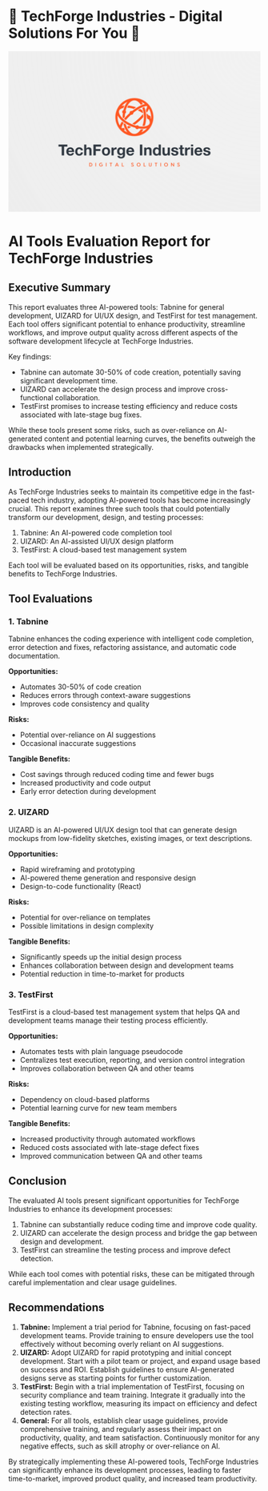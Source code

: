 # 🤖 TechForge Industries - Digital Solutions For You 🤖
![aitools1](./Images/ForgeIndustries.png)

# AI Tools Evaluation Report for TechForge Industries

## Executive Summary

This report evaluates three AI-powered tools: Tabnine for general development, UIZARD for UI/UX design, and TestFirst for test management. Each tool offers significant potential to enhance productivity, streamline workflows, and improve output quality across different aspects of the software development lifecycle at TechForge Industries.

Key findings:

- Tabnine can automate 30-50% of code creation, potentially saving significant development time.
- UIZARD can accelerate the design process and improve cross-functional collaboration.
- TestFirst promises to increase testing efficiency and reduce costs associated with late-stage bug fixes.


While these tools present some risks, such as over-reliance on AI-generated content and potential learning curves, the benefits outweigh the drawbacks when implemented strategically.

## Introduction

As TechForge Industries seeks to maintain its competitive edge in the fast-paced tech industry, adopting AI-powered tools has become increasingly crucial. This report examines three such tools that could potentially transform our development, design, and testing processes:

1. Tabnine: An AI-powered code completion tool
2. UIZARD: An AI-assisted UI/UX design platform
3. TestFirst: A cloud-based test management system


Each tool will be evaluated based on its opportunities, risks, and tangible benefits to TechForge Industries.

## Tool Evaluations

### 1. Tabnine

Tabnine enhances the coding experience with intelligent code completion, error detection and fixes, refactoring assistance, and automatic code documentation.

**Opportunities:**

- Automates 30-50% of code creation
- Reduces errors through context-aware suggestions
- Improves code consistency and quality

**Risks:**

- Potential over-reliance on AI suggestions
- Occasional inaccurate suggestions


**Tangible Benefits:**

- Cost savings through reduced coding time and fewer bugs
- Increased productivity and code output
- Early error detection during development
### 2. UIZARD

UIZARD is an AI-powered UI/UX design tool that can generate design mockups from low-fidelity sketches, existing images, or text descriptions.

**Opportunities:**

- Rapid wireframing and prototyping
- AI-powered theme generation and responsive design
- Design-to-code functionality (React)


**Risks:**

- Potential for over-reliance on templates
- Possible limitations in design complexity


**Tangible Benefits:**

- Significantly speeds up the initial design process
- Enhances collaboration between design and development teams
- Potential reduction in time-to-market for products






### 3. TestFirst

TestFirst is a cloud-based test management system that helps QA and development teams manage their testing process efficiently.

**Opportunities:**

- Automates tests with plain language pseudocode
- Centralizes test execution, reporting, and version control integration
- Improves collaboration between QA and other teams


**Risks:**

- Dependency on cloud-based platforms
- Potential learning curve for new team members


**Tangible Benefits:**

- Increased productivity through automated workflows
- Reduced costs associated with late-stage defect fixes
- Improved communication between QA and other teams






## Conclusion

The evaluated AI tools present significant opportunities for TechForge Industries to enhance its development processes:

1. Tabnine can substantially reduce coding time and improve code quality.
2. UIZARD can accelerate the design process and bridge the gap between design and development.
3. TestFirst can streamline the testing process and improve defect detection.


While each tool comes with potential risks, these can be mitigated through careful implementation and clear usage guidelines.

## Recommendations

1. **Tabnine:** Implement a trial period for Tabnine, focusing on fast-paced development teams. Provide training to ensure developers use the tool effectively without becoming overly reliant on AI suggestions.
2. **UIZARD:** Adopt UIZARD for rapid prototyping and initial concept development. Start with a pilot team or project, and expand usage based on success and ROI. Establish guidelines to ensure AI-generated designs serve as starting points for further customization.
3. **TestFirst:** Begin with a trial implementation of TestFirst, focusing on security compliance and team training. Integrate it gradually into the existing testing workflow, measuring its impact on efficiency and defect detection rates.
4. **General:** For all tools, establish clear usage guidelines, provide comprehensive training, and regularly assess their impact on productivity, quality, and team satisfaction. Continuously monitor for any negative effects, such as skill atrophy or over-reliance on AI.


By strategically implementing these AI-powered tools, TechForge Industries can significantly enhance its development processes, leading to faster time-to-market, improved product quality, and increased team productivity.
